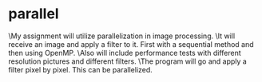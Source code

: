 # parallel
\My assignment will utilize parallelization in image processing.
\It will receive an image and apply a filter to it. First with a sequential method and then using OpenMP.
\Also will include performance tests with different resolution pictures and different filters.
\The program will go and apply a filter pixel by pixel. This can be parallelized.
